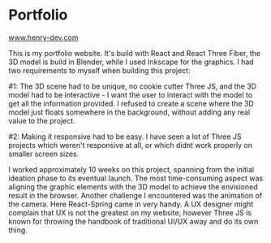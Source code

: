 # Portfolio  

www.henry-dev.com  

This is my portfolio website. It's build with React and React Three Fiber, the 3D model is build in Blender, while I used Inkscape for the graphics.
I had two requirements to myself when building this project:  

#1: The 3D scene had to be unique, no cookie cutter Three JS, and the 3D model had to be interactive - I want the user to interact with the model to get all the information provided. I refused to create a scene where the 3D model just floats somewhere in the background, without adding any real value to the project.  

#2: Making it responsive had to be easy. I have seen a lot of Three JS projects which weren't responsive at all, or which didnt work properly on smaller screen sizes.  

I worked approximately 10 weeks on this project, spanning from the initial ideation phase to its eventual launch. The most time-consuming aspect was aligning the graphic elements with the 3D model to achieve the envisioned result in the browser. Another challenge I encountered was the animation of the camera. Here React-Spring came in very handy. A UX designer might complain that UX is not the greatest on my website, however Three JS is known for throwing the handbook of traditional UI/UX away and do its own thing.  
